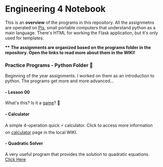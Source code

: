 # Engineering 4 Notebook
This is an **overview** of the programs in this repository. All the assignmetns are operated on [PIs](https://en.wikipedia.org/wiki/Raspberry_Pi), small portable computers that understand python as a main language. There's HTML for working the Flask application, but it's only used for templates.

**\*\* The assignments are organized based on the programs folder in the repository. Open the links to read more about them in the WIKI!**
### Practice Programs - Python Folder :file_folder:
Beginning of the year assignments. I worked on them as an introduction to python. The programs get more and more advanced...
#### - Lesson 00
What's this? Is it a [game](https://github.com/AhmedAl-Doori/Engineering4_Notebook/wiki/Roll-the-Dice)? :game_die:
#### - Calculator
A simple 4-operation quick :zap: calculator. Click to access more information on [calculator](https://github.com/AhmedAl-Doori/Engineering4_Notebook/wiki/Calculator) page in the local WIKI.
#### - Quadratic Solver
A very useful program that provides the solution to quadratic equations. [Click Here](https://github.com/AhmedAl-Doori/Engineering4_Notebook/wiki/Quadratic-Solver)
